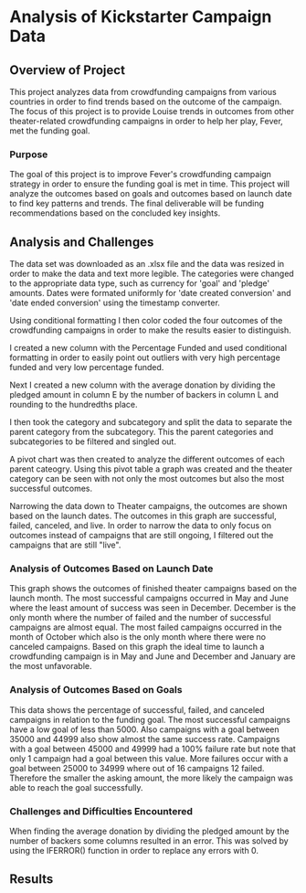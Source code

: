 # Analysis of Kickstarter Campaign Data
## Overview of Project
This project analyzes data from crowdfunding campaigns from various countries in order to find trends based on the outcome of the campaign. The focus of this project is to provide Louise trends in outcomes from other theater-related crowdfunding campaigns in order to help her play, Fever, met the funding goal. 
### Purpose 
The goal of this project is to improve Fever's crowdfunding campaign strategy in order to ensure the funding goal is met in time. This project will analyze the outcomes based on goals and outcomes based on launch date to find key patterns and trends. The final deliverable will be funding recommendations based on the concluded key insights. 
## Analysis and Challenges
The data set was downloaded as an .xlsx file and the data was resized in order to make the data and text more legible. The categories were changed to the appropriate data type, such as currency for 'goal' and 'pledge' amounts. Dates were formated uniformly for 'date created conversion' and 'date ended conversion' using the timestamp converter. 

Using conditional formatting I then color coded the four outcomes of the crowdfunding campaigns in order to make the results easier to distinguish.

I created a new column with the Percentage Funded and used conditional formatting in order to easily point out outliers with very high percentage funded and very low percentage funded. 

Next I created a new column with the average donation by dividing the pledged amount in column E by the number of backers in column L and rounding to the hundredths place. 

I then took the category and subcategory and split the data to separate the parent category from the subcategory. This the parent categories and subcategories to be filtered and singled out. 

A pivot chart was then created to analyze the different outcomes of each parent cateogry. Using this pivot table a graph was created and the theater category can be seen with not only the most outcomes but also the most successful outcomes. 

Narrowing the data down to Theater campaigns, the outcomes are shown based on the launch dates. The outcomes in this graph are successful, failed, canceled, and live. In order to narrow the data to only focus on outcomes instead of campaigns that are still ongoing, I filtered out the campaigns that are still "live".

### Analysis of Outcomes Based on Launch Date
This graph shows the outcomes of finished theater campaigns based on the launch month. The most successful campaigns occurred in May and June where the least amount of success was seen in December. December is the only month where the number of failed and the number of successful campaigns are almost equal. The most failed campaigns occurred in the month of October which also is the only month where there were no canceled campaigns. Based on this graph the ideal time to launch a crowdfunding campaign is in May and June and December and January are the most unfavorable. 


### Analysis of Outcomes Based on Goals
This data shows the percentage of successful, failed, and canceled campaigns in relation to the funding goal. The most successful campaigns have a low goal of less than 5000. Also campaigns with a goal between 35000 and 44999 also show almost the same success rate. Campaigns with a goal between 45000 and 49999 had a 100% failure rate but note that only 1 campaign had a goal between this value. More failures occur with a goal between 25000 to 34999 where out of 16 campaigns 12 failed. Therefore the smaller the asking amount, the more likely the campaign was able to reach the goal successfully. 

### Challenges and Difficulties Encountered
When finding the average donation by dividing the pledged amount by the number of backers some columns resulted in an error. This was solved by using the IFERROR() function in order to replace any errors with 0.
## Results

